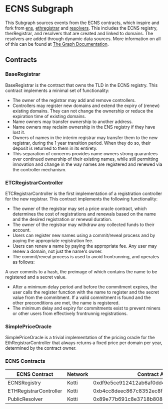 # ECNS Subgraph

This Subgraph sources events from the ECNS contracts, which inspire and fork from [ens](https://github.com/ensdomains/ens), [ethregistrar](https://github.com/ensdomains/ethregistrar) and [resolvers](https://github.com/ensdomains/resolvers). This includes the ECNS registry, therRegistrar, and resolvers that are created and linked to domains. The resolvers are added through dynamic data sources. More information on all of this can be found at [The Graph Documentation](https://thegraph.com/docs/).

## Contracts

### BaseRegistrar
BaseRegistrar is the contract that owns the TLD in the ECNS registry. This contract implements a minimal set of functionality:

- The owner of the registrar may add and remove controllers.
- Controllers may register new domains and extend the expiry of (renew) existing domains. They can not change the ownership or reduce the expiration time of existing domains.
- Name owners may transfer ownership to another address.
- Name owners may reclaim ownership in the ENS registry if they have lost it.
- Owners of names in the interim registrar may transfer them to the new registrar, during the 1 year transition period. When they do so, their deposit is returned to them in its entirety.
- This separation of concerns provides name owners strong guarantees over continued ownership of their existing names, while still permitting innovation and change in the way names are registered and renewed via the controller mechanism.

### ETCRegistrarController
ETCRegistrarController is the first implementation of a registration controller for the new registrar. This contract implements the following functionality:

- The owner of the registrar may set a price oracle contract, which determines the cost of registrations and renewals based on the name and the desired registration or renewal duration.
- The owner of the registrar may withdraw any collected funds to their account.
- Users can register new names using a commit/reveal process and by paying the appropriate registration fee.
- Users can renew a name by paying the appropriate fee. Any user may renew a domain, not just the name's owner.
- The commit/reveal process is used to avoid frontrunning, and operates as follows:

A user commits to a hash, the preimage of which contains the name to be registered and a secret value.
- After a minimum delay period and before the commitment expires, the user calls the register function with the name to register and the secret value from the commitment. If a valid commitment is found and the other preconditions are met, the name is registered.
- The minimum delay and expiry for commitments exist to prevent miners or other users from effectively frontrunnig registrations.

### SimplePriceOracle
SimplePriceOracle is a trivial implementation of the pricing oracle for the EthRegistrarController that always returns a fixed price per domain per year, determined by the contract owner.

### ECNS Contracts

ECNS Contract             | Network    | Contract Address                           | Transaction Hash
--------------------------|------------|--------------------------------------------|-----------------------------------------------
ECNSRegistry              | Kotti      | 0xdf9e5ce912412ab6af0dd46acff0ffc112bbe36e | 0xf5cf698aa4cd8b66a0271318206049f227a61a388f3f2ed4295200655bb24034
ETHRegistrarController    | Kotti      | 0xb4cc8deec867c8352ec8f86afc945590629ae260 | 0x2f796509547c742e42fa904aecdec04c3afe56a7715b98363cff961918c4a349
PublicResolver            | Kotti      | 0x89e77b691c8e3718b808015dbca094d35d7c37cc | 0x8cdf00cd13897220ea92e7e2c2b3f7f60456ca3c0f8b4aeca5e939a7b8c45c44
